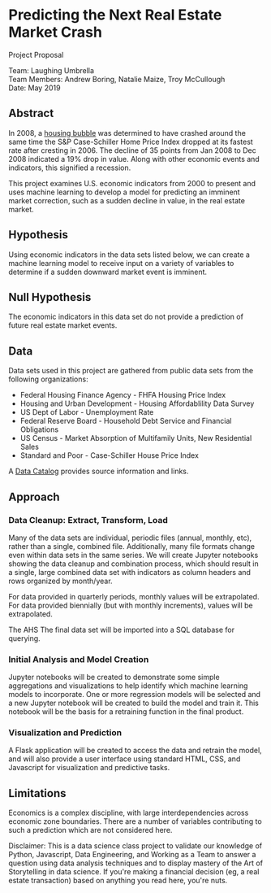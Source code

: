 # Predicting the Next Real Estate Market Crash
Project Proposal
 
Team: Laughing Umbrella     
Team Members: Andrew Boring, Natalie Maize, Troy McCullough   
Date: May 2019  

## Abstract
In 2008, a [housing bubble](https://en.wikipedia.org/wiki/United_States_housing_bubble) was determined to have crashed around the same time the S&P Case-Schiller Home Price Index dropped at its fastest rate after cresting in 2006. The decline of 35 points from Jan 2008 to Dec 2008 indicated a 19% drop in value. Along with other economic events and indicators, this signified a recession.

This project examines U.S. economic indicators from 2000 to present and uses machine learning to develop a model for predicting an imminent market correction, such as a sudden decline in value, in the real estate market. 


 

## Hypothesis
Using economic indicators in the data sets listed below, we can create a machine learning model to receive input on a variety of variables to determine if a sudden downward market event is imminent.  


## Null Hypothesis
The economic indicators in this data set do not provide a prediction of future real estate market events.   
 

## Data
Data sets used in this project are gathered from public data sets from the following organizations:
 - Federal Housing Finance Agency - FHFA Housing Price Index
 - Housing and Urban Development - Housing Affordablility Data Survey
 - US Dept of Labor - Unemployment Rate
 - Federal Reserve Board - Household Debt Service and Financial Obligations
 - US Census - Market Absorption of Multifamily Units, New Residential Sales
 - Standard and Poor - Case-Schiller House Price Index
 
A [Data Catalog](https://github.com/andrewboring/laughing-umbrella/blob/master/Data-Catalog.md) provides source information and links.

## Approach

### Data Cleanup: Extract, Transform, Load
Many of the data sets are individual, periodic files (annual, monthly, etc), rather than a single, combined file. Additionally, many file formats change even within data sets in the same series. We will create Jupyter notebooks showing the data cleanup and combination process, which should result in a single, large combined data set with indicators as column headers and rows organized by month/year.

For data provided in quarterly periods, monthly values will be extrapolated. For data provided biennially (but with monthly increments), values will be extrapolated. 

The AHS The final data set will be imported into a SQL database for querying.


### Initial Analysis and Model Creation
Jupyter notebooks will be created to demonstrate some simple aggregations and visualizations to help identify which machine learning models to incorporate. One or more regression models will be selected and a new Jupyter notebook will be created to build the model and train it. This notebook will be the basis for a retraining function in the final product.


### Visualization and Prediction
A Flask application will be created to access the data and retrain the model, and will also provide a user interface using standard HTML, CSS, and Javascript for visualization and predictive tasks. 


## Limitations
Economics is a complex discipline, with large interdependencies across economic zone boundaries. There are a number of variables contributing to such a prediction which are not considered here. 

Disclaimer: This is a data science class project to validate our knowledge of Python, Javascript, Data Engineering, and Working as a Team to answer a question using data analysis techniques and to display mastery of the Art of Storytelling in data science. If you're making a financial decision (eg, a real estate transaction) based on anything you read here, you're nuts.
